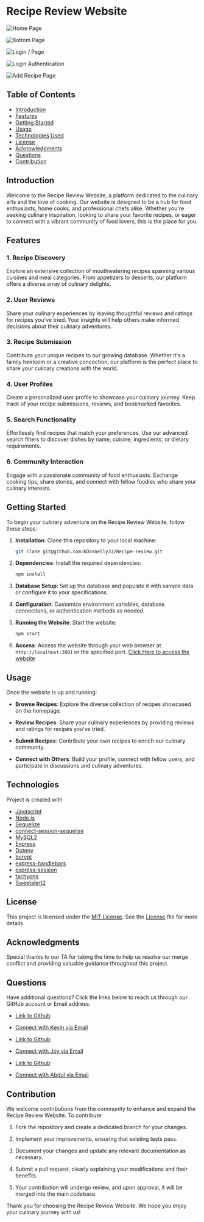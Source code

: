 # Recipe Review Website

![Home Page](public/image/homePage.png)

![Bottom Page](public/image/bottomPage.png)

![Login / Page](public/image/loginSign.png)

![Login Authentication](public/image/loginAuth.png)

![Add Recipe Page](public/image/addRecipePage.png)


## Table of Contents

- [Introduction](#introduction)
- [Features](#features)
- [Getting Started](#getting-started)
- [Usage](#usage)
- [Technologies Used](#technologies-used)
- [License](#license)
- [Acknowledgments](#acknowledgments)
- [Questions](#questions)
- [Contribution](#contribution)


## Introduction

Welcome to the Recipe Review Website, a platform dedicated to the culinary arts and the love of cooking. Our website is designed to be a hub for food enthusiasts, home cooks, and professional chefs alike. Whether you're seeking culinary inspiration, looking to share your favorite recipes, or eager to connect with a vibrant community of food lovers, this is the place for you.

## Features

### 1. Recipe Discovery

Explore an extensive collection of mouthwatering recipes spanning various cuisines and meal categories. From appetizers to desserts, our platform offers a diverse array of culinary delights.

### 2. User Reviews

Share your culinary experiences by leaving thoughtful reviews and ratings for recipes you've tried. Your insights will help others make informed decisions about their culinary adventures.

### 3. Recipe Submission

Contribute your unique recipes to our growing database. Whether it's a family heirloom or a creative concoction, our platform is the perfect place to share your culinary creations with the world.

### 4. User Profiles

Create a personalized user profile to showcase your culinary journey. Keep track of your recipe submissions, reviews, and bookmarked favorites.

### 5. Search Functionality

Effortlessly find recipes that match your preferences. Use our advanced search filters to discover dishes by name, cuisine, ingredients, or dietary requirements.

### 6. Community Interaction

Engage with a passionate community of food enthusiasts. Exchange cooking tips, share stories, and connect with fellow foodies who share your culinary interests.

## Getting Started

To begin your culinary adventure on the Recipe Review Website, follow these steps:

1. **Installation**: Clone this repository to your local machine:

   ```bash
   git clone git@github.com:KDonnelly33/Recipe-review.git
   ```

2. **Dependencies**: Install the required dependencies:

   ```bash
   npm install
   ```

3. **Database Setup**: Set up the database and populate it with sample data or configure it to your specifications.

4. **Configuration**: Customize environment variables, database connections, or authentication methods as needed.

5. **Running the Website**: Start the website:

   ```bash
   npm start
   ```

6. **Access**: Access the website through your web browser at `http://localhost:3001` or the specified port.
   [Click Here to access the website](https://protected-escarpment-11572-48e550723f6b.herokuapp.com/)
   
   
## Usage

Once the website is up and running:

- **Browse Recipes**: Explore the diverse collection of recipes showcased on the homepage.

- **Review Recipes**: Share your culinary experiences by providing reviews and ratings for recipes you've tried.

- **Submit Recipes**: Contribute your own recipes to enrich our culinary community.

- **Connect with Others**: Build your profile, connect with fellow users, and participate in discussions and culinary adventures.


## Technologies
Project is created with 
* [Javascript](https://www.javascript.com/)
* [Node.js](https://nodejs.org/en/)
* [Sequelize](https://www.npmjs.com/package/sequelize)
* [connect-session-sequelize](https://www.npmjs.com/package/connect-session-sequelize)
* [MySQL2](https://www.npmjs.com/package/mysql2)
* [Express](https://www.npmjs.com/package/express)
* [Dotenv](https://www.npmjs.com/package/dotenv)
* [bcrypt](https://www.npmjs.com/package/bcrypt)
* [express-handlebars](https://www.npmjs.com/package/express-handlebars)
* [express-session](https://www.npmjs.com/package/express-session-sequelize)
* [tachyons](https://www.npmjs.com/package/tachyons) 
* [Sweetalert2](https://www.npmjs.com/package/sweetalert2)

## License

This project is licensed under the [MIT License](LICENSE). See the [License](LICENSE) file for more details.

## Acknowledgments

Special thanks to our TA for taking the time to help us resolve our merge conflict and providing valuable guidance throughout this project.

## Questions

Have additional questions? Click the links below to reach us through our GitHub account or Email address.

- [Link to Github](https://github.com/KDonnelly33)
- [Connect with Kevin via Email](mailto:Kevin.donnelly3@gmail.com)

- [Link to Github](https://github.com/YISEO)
- [Connect with Joy via Email](mailto:yiseo1122@gmail.com)

- [Link to Github](https://github.com/abdulsamedtma)
- [Connect with Abdul via Email](mailto:abdulsamedtma@gmail.com)

## Contribution

We welcome contributions from the community to enhance and expand the Recipe Review Website. To contribute:

1. Fork the repository and create a dedicated branch for your changes.

2. Implement your improvements, ensuring that existing tests pass.

3. Document your changes and update any relevant documentation as necessary.

4. Submit a pull request, clearly explaining your modifications and their benefits.

5. Your contribution will undergo review, and upon approval, it will be merged into the main codebase.

Thank you for choosing the Recipe Review Website. We hope you enjoy your culinary journey with us!

